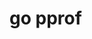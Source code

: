 <!--
 * @Author: matiastang
 * @Date: 2022-04-18 15:43:50
 * @LastEditors: matiastang
 * @LastEditTime: 2022-04-18 15:43:51
 * @FilePath: /matias-Golang/md/指令/pprof.md
 * @Description: go pprof
-->
# go pprof